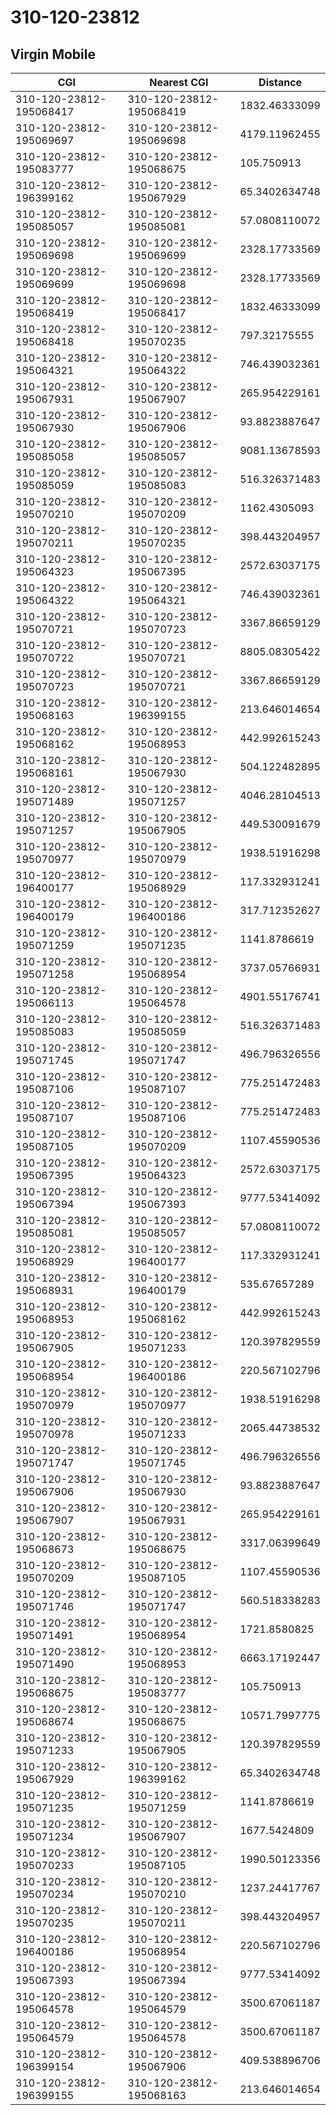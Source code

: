 # 310-120-23812
## Virgin Mobile


| CGI | Nearest CGI | Distance |
|-----|-------------|----------|
| 310-120-23812-195068417 | 310-120-23812-195068419 | 1832.46333099 |
| 310-120-23812-195069697 | 310-120-23812-195069698 | 4179.11962455 |
| 310-120-23812-195083777 | 310-120-23812-195068675 | 105.750913 |
| 310-120-23812-196399162 | 310-120-23812-195067929 | 65.3402634748 |
| 310-120-23812-195085057 | 310-120-23812-195085081 | 57.0808110072 |
| 310-120-23812-195069698 | 310-120-23812-195069699 | 2328.17733569 |
| 310-120-23812-195069699 | 310-120-23812-195069698 | 2328.17733569 |
| 310-120-23812-195068419 | 310-120-23812-195068417 | 1832.46333099 |
| 310-120-23812-195068418 | 310-120-23812-195070235 | 797.32175555 |
| 310-120-23812-195064321 | 310-120-23812-195064322 | 746.439032361 |
| 310-120-23812-195067931 | 310-120-23812-195067907 | 265.954229161 |
| 310-120-23812-195067930 | 310-120-23812-195067906 | 93.8823887647 |
| 310-120-23812-195085058 | 310-120-23812-195085057 | 9081.13678593 |
| 310-120-23812-195085059 | 310-120-23812-195085083 | 516.326371483 |
| 310-120-23812-195070210 | 310-120-23812-195070209 | 1162.4305093 |
| 310-120-23812-195070211 | 310-120-23812-195070235 | 398.443204957 |
| 310-120-23812-195064323 | 310-120-23812-195067395 | 2572.63037175 |
| 310-120-23812-195064322 | 310-120-23812-195064321 | 746.439032361 |
| 310-120-23812-195070721 | 310-120-23812-195070723 | 3367.86659129 |
| 310-120-23812-195070722 | 310-120-23812-195070721 | 8805.08305422 |
| 310-120-23812-195070723 | 310-120-23812-195070721 | 3367.86659129 |
| 310-120-23812-195068163 | 310-120-23812-196399155 | 213.646014654 |
| 310-120-23812-195068162 | 310-120-23812-195068953 | 442.992615243 |
| 310-120-23812-195068161 | 310-120-23812-195067930 | 504.122482895 |
| 310-120-23812-195071489 | 310-120-23812-195071257 | 4046.28104513 |
| 310-120-23812-195071257 | 310-120-23812-195067905 | 449.530091679 |
| 310-120-23812-195070977 | 310-120-23812-195070979 | 1938.51916298 |
| 310-120-23812-196400177 | 310-120-23812-195068929 | 117.332931241 |
| 310-120-23812-196400179 | 310-120-23812-196400186 | 317.712352627 |
| 310-120-23812-195071259 | 310-120-23812-195071235 | 1141.8786619 |
| 310-120-23812-195071258 | 310-120-23812-195068954 | 3737.05766931 |
| 310-120-23812-195066113 | 310-120-23812-195064578 | 4901.55176741 |
| 310-120-23812-195085083 | 310-120-23812-195085059 | 516.326371483 |
| 310-120-23812-195071745 | 310-120-23812-195071747 | 496.796326556 |
| 310-120-23812-195087106 | 310-120-23812-195087107 | 775.251472483 |
| 310-120-23812-195087107 | 310-120-23812-195087106 | 775.251472483 |
| 310-120-23812-195087105 | 310-120-23812-195070209 | 1107.45590536 |
| 310-120-23812-195067395 | 310-120-23812-195064323 | 2572.63037175 |
| 310-120-23812-195067394 | 310-120-23812-195067393 | 9777.53414092 |
| 310-120-23812-195085081 | 310-120-23812-195085057 | 57.0808110072 |
| 310-120-23812-195068929 | 310-120-23812-196400177 | 117.332931241 |
| 310-120-23812-195068931 | 310-120-23812-196400179 | 535.67657289 |
| 310-120-23812-195068953 | 310-120-23812-195068162 | 442.992615243 |
| 310-120-23812-195067905 | 310-120-23812-195071233 | 120.397829559 |
| 310-120-23812-195068954 | 310-120-23812-196400186 | 220.567102796 |
| 310-120-23812-195070979 | 310-120-23812-195070977 | 1938.51916298 |
| 310-120-23812-195070978 | 310-120-23812-195071233 | 2065.44738532 |
| 310-120-23812-195071747 | 310-120-23812-195071745 | 496.796326556 |
| 310-120-23812-195067906 | 310-120-23812-195067930 | 93.8823887647 |
| 310-120-23812-195067907 | 310-120-23812-195067931 | 265.954229161 |
| 310-120-23812-195068673 | 310-120-23812-195068675 | 3317.06399649 |
| 310-120-23812-195070209 | 310-120-23812-195087105 | 1107.45590536 |
| 310-120-23812-195071746 | 310-120-23812-195071747 | 560.518338283 |
| 310-120-23812-195071491 | 310-120-23812-195068954 | 1721.8580825 |
| 310-120-23812-195071490 | 310-120-23812-195068953 | 6663.17192447 |
| 310-120-23812-195068675 | 310-120-23812-195083777 | 105.750913 |
| 310-120-23812-195068674 | 310-120-23812-195068675 | 10571.7997775 |
| 310-120-23812-195071233 | 310-120-23812-195067905 | 120.397829559 |
| 310-120-23812-195067929 | 310-120-23812-196399162 | 65.3402634748 |
| 310-120-23812-195071235 | 310-120-23812-195071259 | 1141.8786619 |
| 310-120-23812-195071234 | 310-120-23812-195067907 | 1677.5424809 |
| 310-120-23812-195070233 | 310-120-23812-195087105 | 1990.50123356 |
| 310-120-23812-195070234 | 310-120-23812-195070210 | 1237.24417767 |
| 310-120-23812-195070235 | 310-120-23812-195070211 | 398.443204957 |
| 310-120-23812-196400186 | 310-120-23812-195068954 | 220.567102796 |
| 310-120-23812-195067393 | 310-120-23812-195067394 | 9777.53414092 |
| 310-120-23812-195064578 | 310-120-23812-195064579 | 3500.67061187 |
| 310-120-23812-195064579 | 310-120-23812-195064578 | 3500.67061187 |
| 310-120-23812-196399154 | 310-120-23812-195067906 | 409.538896706 |
| 310-120-23812-196399155 | 310-120-23812-195068163 | 213.646014654 |
